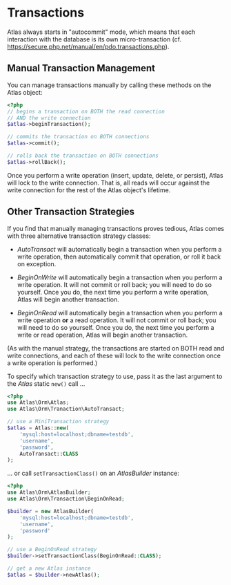 # Transactions

Atlas always starts in "autocommit" mode, which means that each interaction with
the database is its own micro-transaction (cf. <https://secure.php.net/manual/en/pdo.transactions.php>).

## Manual Transaction Management

You can manage transactions manually by calling these methods on the Atlas object:

```php
<?php
// begins a transaction on BOTH the read connection
// AND the write connection
$atlas->beginTransaction();

// commits the transaction on BOTH connections
$atlas->commit();

// rolls back the transaction on BOTH connections
$atlas->rollBack();
```

Once you perform a write operation (insert, update, delete, or persist), Atlas
will lock to the write connection. That is, all reads will occur against the
write connection for the rest of the Atlas object's lifetime.

## Other Transaction Strategies

If you find that manually managing transactions proves tedious, Atlas comes with
three alternative transaction strategy classes:

- _AutoTransact_ will automatically begin a transaction when you perform a
  write operation, then automatically commit that operation, or roll it back on
  exception.

- _BeginOnWrite_ will automatically begin a transaction when you perform a
  write operation. It will not commit or roll back; you will need to do so
  yourself. Once you do, the next time you perform a write operation, Atlas will
  begin another transaction.

- _BeginOnRead_ will automatically begin a transaction when you perform a
  write operation **or** a read operation. It will not commit or roll back; you
  will need to do so yourself. Once you do, the next time you perform a write or
  read operation, Atlas will begin another transaction.

(As with the manual strategy, the transactions are started on BOTH read and
write connections, and each of these will lock to the write connection once a
write operation is performed.)

To specify which transaction strategy to use, pass it as the last argument to
the _Atlas_ static `new()` call ...

```php
<?php
use Atlas\Orm\Atlas;
use Atlas\Orm\Tranaction\AutoTransact;

// use a MiniTransaction strategy
$atlas = Atlas::new(
    'mysql:host=localhost;dbname=testdb',
    'username',
    'password',
    AutoTransact::CLASS
);
```

... or call `setTransactionClass()` on an _AtlasBuilder_ instance:

```php
<?php
use Atlas\Orm\AtlasBuilder;
use Atlas\Orm\Transaction\BeginOnRead;

$builder = new AtlasBuilder(
    'mysql:host=localhost;dbname=testdb',
    'username',
    'password'
);

// use a BeginOnRead strategy
$builder->setTransactionClass(BeginOnRead::CLASS);

// get a new Atlas instance
$atlas = $builder->newAtlas();
```

